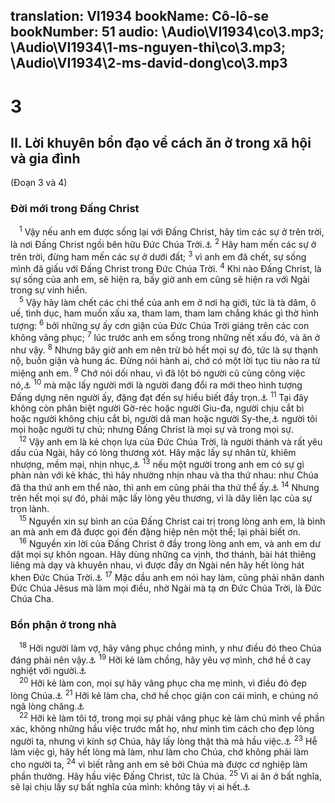 translation: VI1934
bookName: Cô-lô-se 
bookNumber: 51
audio: \Audio\VI1934\co\3.mp3; \Audio\VI1934\1-ms-nguyen-thi\co\3.mp3; \Audio\VI1934\2-ms-david-dong\co\3.mp3
-------

<div class="title"><h1>3</h1><h2>II. Lời khuyên bổn đạo về cách ăn ở trong xã hội và gia đình</h2><p>(Đoạn 3 và 4)</p><h3>Đời mới trong Đấng Christ</h3></div>
<span class="verse co_3_1"> <sup>1</sup> Vậy nếu anh em được sống lại với Đấng Christ, hãy tìm các sự ở trên trời, là nơi Đấng Christ ngồi bên hữu Đức Chúa Trời.<a data-toggle="tooltip" data-placement="bottom" title="Thi 110:1">⚓</a></span>
<span class="verse co_3_2"><sup>2</sup> Hãy ham mến các sự ở trên trời, đừng ham mến các sự ở dưới đất; </span>
<span class="verse co_3_3"><sup>3</sup> vì anh em đã chết, sự sống mình đã giấu với Đấng Christ trong Đức Chúa Trời. </span>
<span class="verse co_3_4"><sup>4</sup> Khi nào Đấng Christ, là sự sống của anh em, sẽ hiện ra, bấy giờ anh em cũng sẽ hiện ra với Ngài trong sự vinh hiển. <br/></span>
<span class="verse co_3_5"> <sup>5</sup> Vậy hãy làm chết các chi thể của anh em ở nơi hạ giới, tức là tà dâm, ô uế, tình dục, ham muốn xấu xa, tham lam, tham lam chẳng khác gì thờ hình tượng: </span>
<span class="verse co_3_6"><sup>6</sup> bởi những sự ấy cơn giận của Đức Chúa Trời giáng trên các con không vâng phục; </span>
<span class="verse co_3_7"><sup>7</sup> lúc trước anh em sống trong những nết xấu đó, và ăn ở như vậy. </span>
<span class="verse co_3_8"><sup>8</sup> Nhưng bây giờ anh em nên trừ bỏ hết mọi sự đó, tức là sự thạnh nộ, buồn giận và hung ác. Đừng nói hành ai, chớ có một lời tục tỉu nào ra từ miệng anh em. </span>
<span class="verse co_3_9"><sup>9</sup> Chớ nói dối nhau, vì đã lột bỏ người cũ cùng công việc nó,<a data-toggle="tooltip" data-placement="bottom" title="Eph 4:22">⚓</a></span>
<span class="verse co_3_10"><sup>10</sup> mà mặc lấy người mới là người đang đổi ra mới theo hình tượng Đấng dựng nên người ấy, đặng đạt đến sự hiểu biết đầy trọn.<a data-toggle="tooltip" data-placement="bottom" title="Sa 1:26; Eph 4:24">⚓</a></span>
<span class="verse co_3_11"><sup>11</sup> Tại đây không còn phân biệt người Gờ-réc hoặc người Giu-đa, người chịu cắt bì hoặc người không chịu cắt bì, người dã man hoặc người Sy-the,<a data-toggle="tooltip" data-placement="bottom" title="Người Sy-the đời bấy giờ có tiếng là mọi rợ hơn các Dan khác">⚓</a> người tôi mọi hoặc người tự chủ; nhưng Đấng Christ là mọi sự và trong mọi sự. <br/></span>
<span class="verse co_3_12"> <sup>12</sup> Vậy anh em là kẻ chọn lựa của Đức Chúa Trời, là người thánh và rất yêu dấu của Ngài, hãy có lòng thương xót. Hãy mặc lấy sự nhân từ, khiêm nhượng, mềm mại, nhịn nhục,<a data-toggle="tooltip" data-placement="bottom" title="Eph 4:2">⚓</a></span>
<span class="verse co_3_13"><sup>13</sup> nếu một người trong anh em có sự gì phàn nàn với kẻ khác, thì hãy nhường nhịn nhau và tha thứ nhau: như Chúa đã tha thứ anh em thể nào, thì anh em cũng phải tha thứ thể ấy.<a data-toggle="tooltip" data-placement="bottom" title="Eph 4:32">⚓</a></span>
<span class="verse co_3_14"><sup>14</sup> Nhưng trên hết mọi sự đó, phải mặc lấy lòng yêu thương, vì là dây liên lạc của sự trọn lành. <br/></span>
<span class="verse co_3_15"> <sup>15</sup> Nguyền xin sự bình an của Đấng Christ cai trị trong lòng anh em, là bình an mà anh em đã được gọi đến đặng hiệp nên một thể; lại phải biết ơn. <br/></span>
<span class="verse co_3_16"> <sup>16</sup> Nguyền xin lời của Đấng Christ ở đầy trong lòng anh em, và anh em dư dật mọi sự khôn ngoan. Hãy dùng những ca vịnh, thơ thánh, bài hát thiêng liêng mà dạy và khuyên nhau, vì được đầy ơn Ngài nên hãy hết lòng hát khen Đức Chúa Trời.<a data-toggle="tooltip" data-placement="bottom" title="Eph 5:19-20">⚓</a></span>
<span class="verse co_3_17"><sup>17</sup> Mặc dầu anh em nói hay làm, cũng phải nhân danh Đức Chúa Jêsus mà làm mọi điều, nhờ Ngài mà tạ ơn Đức Chúa Trời, là Đức Chúa Cha. <br/></span>
<div class="title"><h3>Bổn phận ở trong nhà</h3></div>
<span class="verse co_3_18"> <sup>18</sup> Hỡi người làm vợ, hãy vâng phục chồng mình, y như điều đó theo Chúa đáng phải nên vậy.<a data-toggle="tooltip" data-placement="bottom" title="Eph 5:22; 1Phi 3:1">⚓</a></span>
<span class="verse co_3_19"><sup>19</sup> Hỡi kẻ làm chồng, hãy yêu vợ mình, chớ hề ở cay nghiệt với người.<a data-toggle="tooltip" data-placement="bottom" title="Eph 5:25; 1Phi 3:7">⚓</a><br/></span>
<span class="verse co_3_20"> <sup>20</sup> Hỡi kẻ làm con, mọi sự hãy vâng phục cha mẹ mình, vì điều đó đẹp lòng Chúa.<a data-toggle="tooltip" data-placement="bottom" title="Eph 6:1">⚓</a></span>
<span class="verse co_3_21"><sup>21</sup> Hỡi kẻ làm cha, chớ hề chọc giận con cái mình, e chúng nó ngã lòng chăng.<a data-toggle="tooltip" data-placement="bottom" title="Eph 6:4">⚓</a><br/></span>
<span class="verse co_3_22"> <sup>22</sup> Hỡi kẻ làm tôi tớ, trong mọi sự phải vâng phục kẻ làm chủ mình về phần xác, không những hầu việc trước mắt họ, như mình tìm cách cho đẹp lòng người ta, nhưng vì kính sợ Chúa, hãy lấy lòng thật thà mà hầu việc.<a data-toggle="tooltip" data-placement="bottom" title="Eph 6:5-8">⚓</a></span>
<span class="verse co_3_23"><sup>23</sup> Hễ làm việc gì, hãy hết lòng mà làm, như làm cho Chúa, chớ không phải làm cho người ta, </span>
<span class="verse co_3_24"><sup>24</sup> vì biết rằng anh em sẽ bởi Chúa mà được cơ nghiệp làm phần thưởng. Hãy hầu việc Đấng Christ, tức là Chúa. </span>
<span class="verse co_3_25"><sup>25</sup> Vì ai ăn ở bất nghĩa, sẽ lại chịu lấy sự bất nghĩa của mình: không tây vị ai hết.<a data-toggle="tooltip" data-placement="bottom" title="Phu 10:17; Eph 6:9">⚓</a><br/> <br/></span>

